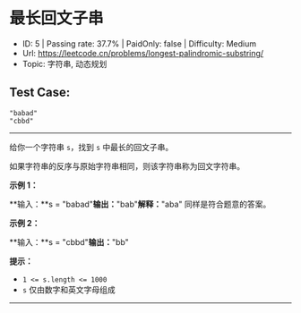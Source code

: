 # 最长回文子串                                                         

* ID: 5       | Passing rate: 37.7% | PaidOnly: false  | Difficulty: Medium 
* Url: https://leetcode.cn/problems/longest-palindromic-substring/ 
* Topic: 字符串, 动态规划 

## Test Case: 
```
"babad"
"cbbd"
```



---
给你一个字符串 `s`，找到 `s` 中最长的回文子串。

如果字符串的反序与原始字符串相同，则该字符串称为回文字符串。


**示例 1：**

**输入：**s = \"babad\"**输出：**\"bab\"**解释：**\"aba\" 同样是符合题意的答案。

**示例 2：**

**输入：**s = \"cbbd\"**输出：**\"bb\"


**提示：**

* `1 <= s.length <= 1000`
* `s` 仅由数字和英文字母组成

---